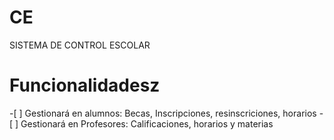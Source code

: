 # CE
SISTEMA DE CONTROL ESCOLAR
<H1>Funcionalidadesz</H1>
-[ ] Gestionará en alumnos: Becas, Inscripciones, resinscriciones, horarios
-[ ] Gestionará en Profesores: Calificaciones, horarios y materias
